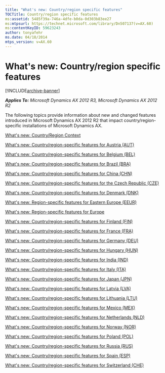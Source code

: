 ```yaml
---
title: "What's new: Country/region specific features"
TOCTitle: Country/region specific features
ms:assetid: 5485f39a-746a-4dfe-b0da-0d303b83ee27
ms:mtpsurl: https://technet.microsoft.com/library/Dn507137(v=AX.60)
ms:contentKeyID: 59623243
author: tonyafehr
ms.date: 04/18/2014
mtps_version: v=AX.60
---
```


# What's new: Country/region specific features 


[!INCLUDE[archive-banner](includes/archive-banner.md)]


_**Applies To:** Microsoft Dynamics AX 2012 R3, Microsoft Dynamics AX 2012 R2_

The following topics provide information about new and changed features introduced in Microsoft Dynamics AX 2012 R2 that impact country/region-specific installations of Microsoft Dynamics AX.

[What's new: Country/Region Context](what-s-new-country-region-context.md)

[What's new: Country/region-specific features for Austria (AUT)](what-s-new-country-specific-features-for-austria-aut.md)

[What's new: Country/region-specific features for Belgium (BEL)](what-s-new-country-specific-features-for-belgium-bel.md)

[What's new: Country/region-specific features for Brazil (BRA)](what-s-new-country-specific-features-for-brazil-bra.md)

[What's new: Country/region-specific features for China (CHN)](what-s-new-country-specific-features-for-china-chn.md)

[What's new: Country/region-specific features for the Czech Republic (CZE)](what-s-new-country-specific-features-for-the-czech-republic-cze.md)

[What's new: Country/region-specific features for Denmark (DNK)](what-s-new-country-specific-features-for-denmark-dnk.md)

[What's new: Region-specific features for Eastern Europe (EEUR)](what-s-new-region-specific-features-for-eastern-europe-eeur.md)

[What's new: Region-specific features for Europe](what-s-new-region-specific-features-for-europe.md)

[What's new: Country/region-specific features for Finland (FIN)](what-s-new-country-specific-features-for-finland-fin.md)

[What's new: Country/region-specific features for France (FRA)](what-s-new-country-specific-features-for-france-fra.md)

[What's new: Country/region-specific features for Germany (DEU)](what-s-new-country-specific-features-for-germany-deu.md)

[What's new: Country/region-specific features for Hungary (HUN)](what-s-new-country-specific-features-for-hungary-hun.md)

[What's new: Country/region-specific features for India (IND)](what-s-new-country-specific-features-for-india-ind.md)

[What's new: Country/region-specific features for Italy (ITA)](what-s-new-country-specific-features-for-italy-ita.md)

[What's new: Country/region-specific features for Japan (JPN)](what-s-new-country-specific-features-for-japan-jpn.md)

[What's new: Country/region-specific features for Latvia (LVA)](what-s-new-country-specific-features-for-latvia-lva.md)

[What's new: Country/region-specific features for Lithuania (LTU)](what-s-new-country-specific-features-for-lithuania-ltu.md)

[What's new: Country/region-specific features for Mexico (MEX)](what-s-new-country-specific-features-for-mexico-mex.md)

[What's new: Country/region-specific features for Netherlands (NLD)](what-s-new-country-specific-features-for-netherlands-nld.md)

[What's new: Country/region-specific features for Norway (NOR)](what-s-new-country-specific-features-for-norway-nor.md)

[What's new: Country/region-specific features for Poland (POL)](what-s-new-country-specific-features-for-poland-pol.md)

[What's new: Country/region-specific features for Russia (RUS)](what-s-new-country-specific-features-for-russia-rus.md)

[What's new: Country/region-specific features for Spain (ESP)](what-s-new-country-specific-features-for-spain-esp.md)

[What's new: Country/region-specific features for Switzerland (CHE)](what-s-new-country-specific-features-for-switzerland-che.md)

  


